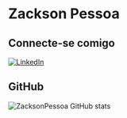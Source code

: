 # Zackson Pessoa

## Connecte-se comigo 
[![LinkedIn](https://img.shields.io/badge/LinkedIn-000?style=for-the-badge&logo=linkedin&logoColor=0E76A8)](https://www.linkedin.com/in/zackson-pessoa/)


## GitHub
![ZacksonPessoa GitHub stats ](https://github-readme-stats.vercel.app/api?username=ZacksonPessoa&theme=transparent&bg_color=000&border_color=30A3DC&show_icons=true&icon_color=30A3DC&title_color=E94D5F&text_color=FFF&hide=stars&hide_title=true)



